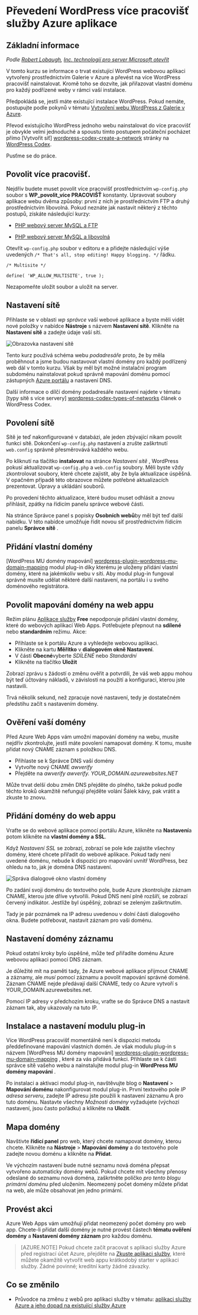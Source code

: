 <properties 
    pageTitle="Převedení WordPress více pracovišť služby Azure aplikace" 
    description="Zjistěte, jak provádět existující WordPress webovou aplikaci vytvořený prostřednictvím Galerie v Azure a převést na více WordPress pracovišť" 
    services="app-service\web" 
    documentationCenter="php" 
    authors="rmcmurray" 
    manager="wpickett" 
    editor=""/>

<tags 
    ms.service="app-service-web" 
    ms.workload="web" 
    ms.tgt_pltfrm="na" 
    ms.devlang="PHP" 
    ms.topic="article" 
    ms.date="08/11/2016" 
    ms.author="robmcm"/>



# <a name="convert-wordpress-to-multisite-in-azure-app-service"></a>Převedení WordPress více pracovišť služby Azure aplikace

## <a name="overview"></a>Základní informace

*Podle [Robert Lobaugh][ben-lobaugh], [Inc. technologií pro server Microsoft otevřít][ms-open-tech]*

V tomto kurzu se informace o trvat existující WordPress webovou aplikaci vytvořený prostřednictvím Galerie v Azure a převést na více WordPress pracovišť nainstalovat. Kromě toho se dozvíte, jak přiřazovat vlastní doménu pro každý podřízené weby v rámci vaší instalace.

Předpokládá se, jestli máte existující instalace WordPress. Pokud nemáte, postupujte podle pokynů v tématu [Vytvoření webu WordPress z Galerie v Azure][website-from-gallery].

Převod existujícího WordPress jednoho webu nainstalovat do více pracovišť je obvykle velmi jednoduché a spoustu tímto postupem počáteční pocházet přímo [Vytvořit síť] [ wordpress-codex-create-a-network] stránky na [WordPress Codex](http://codex.wordpress.org).

Pusťme se do práce.

## <a name="allow-multisite"></a>Povolit více pracovišť.

Nejdřív budete muset povolit více pracovišť prostřednictvím `wp-config.php` soubor s **WP\_povolit\_více PRACOVIŠŤ** konstanty. Upravovat soubory aplikace webu dvěma způsoby: první z nich je prostřednictvím FTP a druhý prostřednictvím libovolná. Pokud neznáte jak nastavit některý z těchto postupů, získáte následující kurzy:

* [PHP webový server MySQL a FTP][website-w-mysql-and-ftp-ftp-setup]

* [PHP webový server MySQL a libovolná][website-w-mysql-and-git-git-setup]

Otevřít `wp-config.php` soubor v editoru e a přidejte následující výše uvedených `/* That's all, stop editing! Happy blogging. */` řádku.

    /* Multisite */

    define( 'WP_ALLOW_MULTISITE', true );

Nezapomeňte uložit soubor a uložit na server.

## <a name="network-setup"></a>Nastavení sítě

Přihlaste se v oblasti *wp správce* vaší webové aplikace a byste měli vidět nové položky v nabídce **Nástroje** s názvem **Nastavení sítě**. Klikněte na **Nastavení sítě** a zadejte údaje vaší síti.

![Obrazovka nastavení sítě][wordpress-network-setup]

Tento kurz používá schéma webu *podadresáře* proto, že by měla proběhnout a jsme budou nastavovat vlastní domény pro každý podřízený web dál v tomto kurzu. Však by měl být možné instalační program subdoménu nainstalovat pokud správně mapování doménu pomocí zástupných [Azure portálu](https://portal.azure.com) a nastavení DNS.

Další informace o dílčí domény podadresáře nastavení najdete v tématu [typy sítě s více servery] [ wordpress-codex-types-of-networks] článek o WordPress Codex.

## <a name="enable-the-network"></a>Povolení sítě

Sítě je teď nakonfigurované v databázi, ale jeden zbývající nikam povolit funkci sítě. Dokončení `wp-config.php` nastavení a zrušte zaškrtnutí `web.config` správně přesměrovává každého webu.


Po kliknutí na tlačítko **instalovat** na stránce *Nastavení sítě* , WordPress pokusí aktualizovat `wp-config.php` a `web.config` soubory. Měli byste vždy zkontrolovat soubory, které chcete zajistit, aby že byla aktualizace úspěšná. V opačném případě této obrazovce můžete potřebné aktualizacích prezentovat. Úpravy a ukládání souborů.


Po provedení těchto aktualizace, které budou muset odhlásit a znovu přihlásit, zpátky na řídicím panelu správce webové části.

Na stránce Správce panel s popisky **Osobních webů**by měl být teď další nabídku. V této nabídce umožňuje řídit novou síť prostřednictvím řídicím panelu **Správce sítě** .

## <a name="adding-custom-domains"></a>Přidání vlastní domény

[WordPress MU domény mapování] [ wordpress-plugin-wordpress-mu-domain-mapping] modul plug-in díky kterému je uloženy přidání vlastní domény, které na jakémkoliv webu v síti. Aby modul plug-in fungoval správně musíte udělat některé další nastavení, na portálu i u svého doménového registrátora.

## <a name="enable-domain-mapping-to-the-web-app"></a>Povolit mapování domény na web appu

Režim plánu [Aplikace služby](http://go.microsoft.com/fwlink/?LinkId=529714) **Free** nepodporuje přidání vlastní domény, které do webových aplikací Web Apps. Potřebujete přepnout na **sdílené** nebo **standardním** režimu. Akce:

* Přihlaste se k portálu Azure a vyhledejte webovou aplikaci. 
* Klikněte na kartu **Měřítko** v **dialogovém okně Nastavení**.
* V části **Obecné**vyberte *SDÍLENÉ* nebo *Standardní*
* Klikněte na tlačítko **Uložit**

Zobrazí zprávu s žádostí o změnu ověřit a potvrdili, že váš web appu mohou být teď účtovány nákladů, v závislosti na použití a konfiguraci, kterou jste nastavili.

Trvá několik sekund, než zpracuje nové nastavení, tedy je dostatečném předstihu začít s nastavením domény.

## <a name="verify-your-domain"></a>Ověření vaší domény

Před Azure Web Apps vám umožní mapování domény na webu, musíte nejdřív zkontrolujte, jestli máte povolení namapovat domény. K tomu, musíte přidat nový CNAME záznam s položkou DNS.

* Přihlaste se k Správce DNS vaší domény
* Vytvořte nový CNAME *awverify*
* Přejděte na *awverify* *awverify. YOUR_DOMAIN.azurewebsites.NET*

Může trvat delší dobu změn DNS přejděte do plného, takže pokud podle těchto kroků okamžitě nefungují přejděte volání Šálek kávy, pak vrátit a zkuste to znovu.

## <a name="add-the-domain-to-the-web-app"></a>Přidání domény do web appu

Vraťte se do webové aplikace pomocí portálu Azure, klikněte na **Nastavení**a potom klikněte na **vlastní domény a SSL**.

Když *Nastavení SSL* se zobrazí, zobrazí se pole kde zajistíte všechny domény, které chcete přiřadit do webové aplikace. Pokud tady není uvedené doménu, nebude k dispozici pro mapování uvnitř WordPress, bez ohledu na to, jak je doména DNS nastavení.

![Správa dialogové okno vlastní domény][wordpress-manage-domains]

Po zadání svoji doménu do textového pole, bude Azure zkontrolujte záznam CNAME, kterou jste dříve vytvořili. Pokud DNS není plně rozšíří, se zobrazí červený indikátor. Jestliže byl úspěšný, zobrazí se zeleným zaškrtnutím. 

Tady je pár poznámek na IP adresu uvedenou v dolní části dialogového okna. Budete potřebovat, nastavit záznam pro vaši doménu.

## <a name="setup-the-domain-a-record"></a>Nastavení domény záznamu

Pokud ostatní kroky bylo úspěšné, může teď přiřadíte doménu Azure webovou aplikaci pomocí DNS záznam. 

Je důležité mít na paměti tady, že Azure webové aplikace přijmout CNAME a záznamy, ale *musí* pomocí záznamu a povolit mapování správné doméně. Záznam CNAME nejde předávají další CNAME, tedy co Azure vytvoří s YOUR_DOMAIN.azurewebsites.net.

Pomocí IP adresy v předchozím kroku, vraťte se do Správce DNS a nastavit záznam tak, aby ukazovaly na tuto IP.


## <a name="install-and-setup-the-plugin"></a>Instalace a nastavení modulu plug-in

Více WordPress pracovišť momentálně není k dispozici metodu předdefinované mapování vlastních domén. Je však modulu plug-in s názvem [WordPress MU domény mapování] [ wordpress-plugin-wordpress-mu-domain-mapping] , které za vás přidává funkci. Přihlaste se k části správce sítě vašeho webu a nainstalujte modul plug-in **WordPress MU domény mapování** .

Po instalaci a aktivaci modul plug-in, navštěvujte blog o **Nastavení** > **Mapování doménu** nakonfigurovat modul plug-in. První textového pole *IP adresa serveru*, zadejte IP adresu jste použili k nastavení záznamu A pro tuto doménu. Nastavte všechny *Možnosti domény* vyžadujete (výchozí nastavení, jsou často pořádku) a klikněte na **Uložit**.

## <a name="map-the-domain"></a>Mapa domény

Navštivte **řídicí panel** pro web, který chcete namapovat domény, kterou chcete. Klikněte na **Nástroje** > **Mapování domény** a do textového pole zadejte novou doménu a klikněte na **Přidat**.

Ve výchozím nastavení bude nutné seznamu nová doména přepsat vytvořeno automaticky domény webů. Pokud chcete mít všechny přenosy odeslané do seznamu nová doména, zaškrtněte políčko *pro tento blogu primární doménu* před uložením. Neomezený počet domény můžete přidat na web, ale může obsahovat jen jedno primární.

## <a name="do-it-again"></a>Provést akci

Azure Web Apps vám umožňují přidat neomezený počet domény pro web app. Chcete-li přidat další domény je nutné provést částech **tématu ověření domény** a **Nastavení domény záznam** pro každou doménu.  

>[AZURE.NOTE] Pokud chcete začít pracovat s aplikaci služby Azure před registrací účet Azure, přejděte na [Zkuste aplikaci služby](http://go.microsoft.com/fwlink/?LinkId=523751), které můžete okamžitě vytvořit web appu krátkodobý starter v aplikaci služby. Žádné povinné; kreditní karty žádné závazky.

## <a name="whats-changed"></a>Co se změnilo
* Průvodce na změnu z webů pro aplikaci služby v tématu: [aplikaci služby Azure a jeho dopad na existující služby Azure](http://go.microsoft.com/fwlink/?LinkId=529714)

[ben-lobaugh]: http://ben.lobaugh.net
[ms-open-tech]: http://msopentech.com
[website-from-gallery]: https://www.windowsazure.com/develop/php/tutorials/website-from-gallery/
[wordpress-codex-create-a-network]: http://codex.wordpress.org/Create_A_Network
[website-w-mysql-and-ftp-ftp-setup]: https://www.windowsazure.com/develop/php/tutorials/website-w-mysql-and-ftp/#header-0
[website-w-mysql-and-git-git-setup]: https://www.windowsazure.com/develop/php/tutorials/website-w-mysql-and-git/#header-1
[wordpress-network-setup]: ./media/web-sites-php-convert-wordpress-multisite/wordpress-network-setup.png
[wordpress-codex-types-of-networks]: http://codex.wordpress.org/Before_You_Create_A_Network#Types_of_multisite_network
[wordpress-plugin-wordpress-mu-domain-mapping]: http://wordpress.org/extend/plugins/wordpress-mu-domain-mapping/

[wordpress-manage-domains]: ./media/web-sites-php-convert-wordpress-multisite/wordpress-manage-domains.png

 
